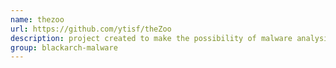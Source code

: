 ```yaml
---
name: thezoo
url: https://github.com/ytisf/theZoo
description: project created to make the possibility of malware analysis open and available to the public. URL : https://github.com/ytisf/theZoo Groups : blackarch-malware
group: blackarch-malware
---
```

